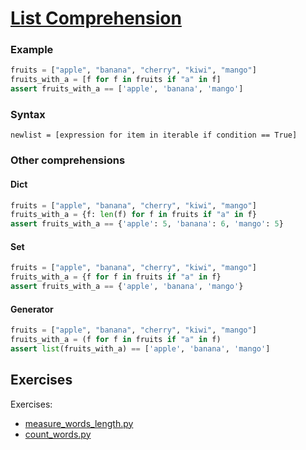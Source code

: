 # [List Comprehension][]

### Example
```python
fruits = ["apple", "banana", "cherry", "kiwi", "mango"]
fruits_with_a = [f for f in fruits if "a" in f]
assert fruits_with_a == ['apple', 'banana', 'mango']
```

### Syntax
```
newlist = [expression for item in iterable if condition == True]
```

### Other comprehensions

#### Dict
```python
fruits = ["apple", "banana", "cherry", "kiwi", "mango"]
fruits_with_a = {f: len(f) for f in fruits if "a" in f}
assert fruits_with_a == {'apple': 5, 'banana': 6, 'mango': 5}
```

#### Set
```python
fruits = ["apple", "banana", "cherry", "kiwi", "mango"]
fruits_with_a = {f for f in fruits if "a" in f}
assert fruits_with_a == {'apple', 'banana', 'mango'}
```

#### Generator
```python
fruits = ["apple", "banana", "cherry", "kiwi", "mango"]
fruits_with_a = (f for f in fruits if "a" in f)
assert list(fruits_with_a) == ['apple', 'banana', 'mango']
```

## Exercises
Exercises:
* [measure_words_length.py](measure_words_length.py)
* [count_words.py](count_words.py)

[List Comprehension]: https://www.w3schools.com/python/python_lists_comprehension.asp
